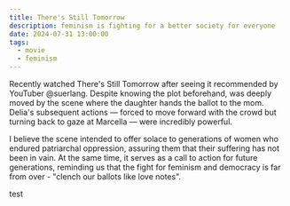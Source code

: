 ```yaml
---
title: There's Still Tomorrow
description: feminism is fighting for a better society for everyone
date: 2024-07-31 13:00:00
tags:
  - movie
  - feminism
---
```

Recently watched There's Still Tomorrow after seeing it recommended by YouTuber @suerlang. Despite knowing the plot beforehand, was deeply moved by the scene where the daughter hands the ballot to the mom. Delia's subsequent actions — forced to move forward with the crowd but turning back to gaze at Marcella — were incredibly powerful.

I believe the scene intended to offer solace to generations of women who endured patriarchal oppression, assuring them that their suffering has not been in vain. At the same time, it serves as a call to action for future generations, reminding us that the fight for feminism and democracy is far from over - "clench our ballots like love notes".

test
